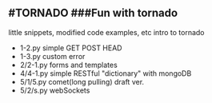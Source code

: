 #TORNADO
###Fun with tornado
---
little snippets, modified code examples, etc
intro to tornado

* 1-2.py	simple GET POST HEAD
* 1-3.py	custom error  
* 2/2-1.py 	forms and templates
* 4/4-1.py	simple RESTful "dictionary" with mongoDB
* 5/1/5.py	comet(long pulling) draft ver.
* 5/2/s.py 	webSockets 
